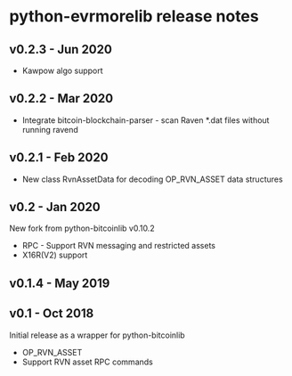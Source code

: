 # python-evrmorelib release notes

## v0.2.3 - Jun 2020
* Kawpow algo support

## v0.2.2 - Mar 2020

* Integrate bitcoin-blockchain-parser - scan Raven *.dat files without running ravend

## v0.2.1 - Feb 2020

* New class RvnAssetData for decoding OP_RVN_ASSET data structures

## v0.2 - Jan 2020

New fork from python-bitcoinlib v0.10.2

* RPC - Support RVN messaging and restricted assets
* X16R(V2) support

## v0.1.4 - May 2019

## v0.1 - Oct 2018

Initial release as a wrapper for python-bitcoinlib

* OP_RVN_ASSET
* Support RVN asset RPC commands

